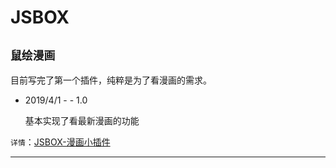 # JSBOX

## `鼠绘漫画`

目前写完了第一个插件，纯粹是为了看漫画的需求。

- 2019/4/1 - - 1.0

  基本实现了看最新漫画的功能

`详情`：[JSBOX-漫画小插件](https://zytomorrow.top/2019/04/01/jsbox-man-hua-xiao-cha-jian/)

----



